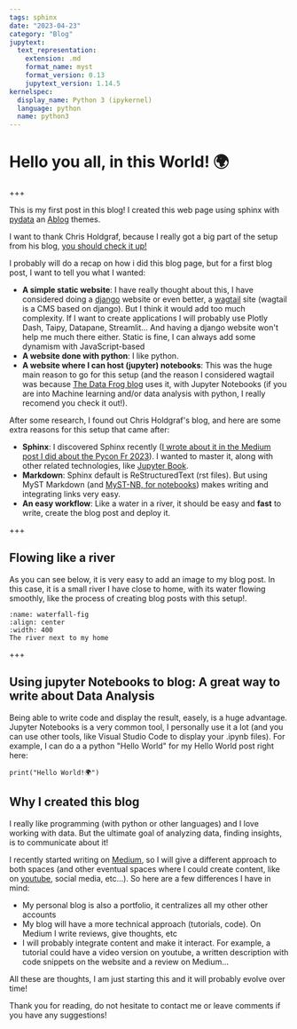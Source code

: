 ```yaml
---
tags: sphinx
date: "2023-04-23"
category: "Blog"
jupytext:
  text_representation:
    extension: .md
    format_name: myst
    format_version: 0.13
    jupytext_version: 1.14.5
kernelspec:
  display_name: Python 3 (ipykernel)
  language: python
  name: python3
---
```


# Hello you all, in this World! 🌍

+++

This is my first post in this blog! I created this web page using sphinx with [pydata](https://pydata.org/) an [Ablog](https://ablog.readthedocs.io/en/stable/) themes.

I want to thank Chris Holdgraf, because I really got a big part of the setup from his blog, [you should check it up!](https://chrisholdgraf.com/)

I probably will do a recap on how i did this blog page, but for a first blog post, I want to tell you what I wanted:
* **A simple static website**: I have really thought about this, I have considered doing a [django](https://www.djangoproject.com/) website or even better, a [wagtail](https://wagtail.org/) site (wagtail is a CMS based on django). But I think it would add too much complexity. If I want to create applications I will probably use Plotly Dash, Taipy, Datapane, Streamlit... And having a django website won't help me much there either. Static is fine, I can always add some dynamism with JavaScript-based 
* **A website done with python**: I like python.
* **A website where I can host (jupyter) notebooks**: This was the huge main reason to go for this setup (and the reason I considered wagtail was because [The Data Frog blog](https://thedatafrog.com/fr/) uses it, with Jupyter Notebooks (if you are into Machine learning and/or data analysis with python, I really recomend you check it out!).

After some research, I found out Chris Holdgraf's blog, and here are some extra reasons for this setup that came after:

* **Sphinx**: I discovered Sphinx recently ([I wrote about it in the Medium post I did about the Pycon Fr 2023](https://medium.com/better-programming/notes-from-pycon-fr-2023-convention-part-1-52b1e44214c8#0e8d)). I wanted to master it, along with other related technologies, like [Jupyter Book](https://jupyterbook.org/en/stable/intro.html).
* **Markdown**: Sphinx default is ReStructuredText (rst files). But using MyST Markdown (and [MyST-NB, for notebooks](https://myst-nb.readthedocs.io/en/latest/index.html)) makes writing and integrating links very easy.
* **An easy workflow**: Like a water in a river, it should be easy and **fast** to write, create the blog post and deploy it.

+++

## Flowing like a river

As you can see below, it is very easy to add an image to my blog post. In this case, it is a small river I have close to home, with its water flowing smoothly, like the process of creating blog posts with this setup!.

```{figure} ../../_static/images/waterfall.png
:name: waterfall-fig
:align: center
:width: 400
The river next to my home
```

+++

## Using jupyter Notebooks to blog: A great way to write about Data Analysis

Being able to write code and display the result, easely, is a huge advantage. Jupyter Notebooks is a very common tool, I personally use it a lot (and you can use other tools, like Visual Studio Code to display your .ipynb files). For example, I can do a a python "Hello World" for my Hello World post right here:

```{code-cell} ipython3
print("Hello World!🌍")
```

## Why I created this blog

I really like programming (with python or other languages) and I love working with data. But the ultimate goal of analyzing data, finding insights, is to communicate about it!

I recently started writing on [Medium](https://medium.com/@ericnarro), so I will give a different approach to both spaces (and other eventual spaces where I could create content, like on [youtube](https://www.youtube.com/@ericnarro/featured), social media, etc...). So here are a few differences I have in mind:

* My personal blog is also a portfolio, it centralizes all my other other accounts
* My blog will have a more technical approach (tutorials, code). On Medium I write reviews, give thoughts, etc
* I will probably integrate content and make it interact. For example, a tutorial could have a video version on youtube, a written description with code snippets on the website and a review on Medium...

All these are thoughts, I am just starting this and it will probably evolve over time!

Thank you for reading, do not hesitate to contact me or leave comments if you have any suggestions!
